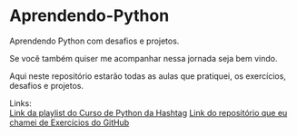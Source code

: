 # Aprendendo-Python
Aprendendo Python com desafios e projetos.

Se você também quiser me acompanhar nessa jornada seja bem vindo.

Aqui neste repositório estarão todas as aulas que pratiquei, os exercícios, desafios e projetos.


Links: \
[Link da playlist do Curso de Python da Hashtag](https://www.youtube.com/playlist?list=PLpdAy0tYrnKwgyv8Rc867jA_huQfcpF29)
[Link do repositório que eu chamei de Exercícios do GitHub](https://github.com/rmveiga/exercicios_python)